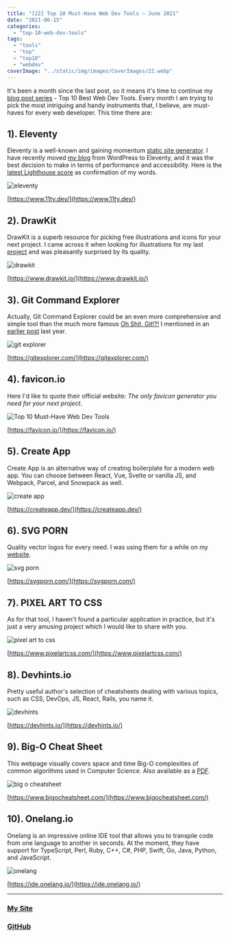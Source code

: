 ```yaml
---
title: "[22] Top 10 Must-Have Web Dev Tools – June 2021"
date: "2021-06-15"
categories:
  - "top-10-web-dev-tools"
tags:
  - "tools"
  - "top"
  - "top10"
  - "webdev"
coverImage: "../static/img/images/CoverImages/22.webp"
---
```


It's been a month since the last post, so it means it's time to continue my [blog post series](https://www.create-react-app.com/tags/top) - Top 10 Best Web Dev Tools. Every month I am trying to pick the most intriguing and handy instruments that, I believe, are must-haves for every web developer. This time there are:

## 1). Eleventy

Eleventy is a well-known and gaining momentum [static site generator](https://jamstack.org/generators/). I have recently moved [my blog](https://www.create-react-app.com/) from WordPress to Eleventy, and it was the best decision to make in terms of performance and accessibility. Here is the [latest Lighthouse score](https://crappblog.netlify.app/blog-on-vercel/) as confirmation of my words.

![eleventy](https://reverent-carson-67c52e.netlify.app/static/img/images/22/11ty.webp)

[https://www.11ty.dev/](https://www.11ty.dev/)

## 2). DrawKit

DrawKit is a superb resource for picking free illustrations and icons for your next project. I came across it when looking for illustrations for my last [project](https://vaccine2021.vercel.app/) and was pleasantly surprised by its quality.

![drawkit](https://reverent-carson-67c52e.netlify.app/static/img/images/22/drawkit.webp)

[https://www.drawkit.io/](https://www.drawkit.io/)

## 3). Git Command Explorer

Actually, Git Command Explorer could be an even more comprehensive and simple tool than the much more famous [Oh Shit, Git!?!](https://ohshitgit.com/) I mentioned in an [earlier post](https://dev.to/villivald/14-the-15-best-developer-resources-in-2020-18mn) last year.

![git explorer](https://reverent-carson-67c52e.netlify.app/static/img/images/22/gitexplorer.webp)

[https://gitexplorer.com/](https://gitexplorer.com/)

## 4). favicon.io

Here I'd like to quote their official website: _The only favicon generator you need for your next project_.

![Top 10 Must-Have Web Dev Tools](https://reverent-carson-67c52e.netlify.app/static/img/images/22/faviconio.webp)

[https://favicon.io/](https://favicon.io/)

## 5). Create App

Create App is an alternative way of creating boilerplate for a modern web app. You can choose between React, Vue, Svelte or vanilla JS, and Webpack, Parcel, and Snowpack as well.

![create app](https://reverent-carson-67c52e.netlify.app/static/img/images/22/createapp.webp)

[https://createapp.dev/](https://createapp.dev/)

## 6). SVG PORN

Quality vector logos for every need. I was using them for a while on my [website](https://villivald.com/).

![svg porn](https://reverent-carson-67c52e.netlify.app/static/img/images/22/svgporn.webp)

[https://svgporn.com/](https://svgporn.com/)

## 7). PIXEL ART TO CSS

As for that tool, I haven't found a particular application in practice, but it's just a very amusing project which I would like to share with you.

![pixel art to css](https://reverent-carson-67c52e.netlify.app/static/img/images/22/pixelart.webp)

[https://www.pixelartcss.com/](https://www.pixelartcss.com/)

## 8). Devhints.io

Pretty useful author's selection of cheatsheets dealing with various topics, such as CSS, DevOps, JS, React, Rails, you name it.

![devhints](https://reverent-carson-67c52e.netlify.app/static/img/images/22/devhints.webp)

[https://devhints.io/](https://devhints.io/)

## 9). Big-O Cheat Sheet

This webpage visually covers space and time Big-O complexities of common algorithms used in Computer Science. Also available as a [PDF](https://www.bigocheatsheet.com/pdf/big-o-cheatsheet.pdf).

![big o cheatsheet](https://reverent-carson-67c52e.netlify.app/static/img/images/22/bigo.webp)

[https://www.bigocheatsheet.com/](https://www.bigocheatsheet.com/)

## 10). Onelang.io

Onelang is an impressive online IDE tool that allows you to transpile code from one language to another in seconds. At the moment, they have support for TypeScript, Perl, Ruby, C++, C#, PHP, Swift, Go, Java, Python, and JavaScript.

![onelang](https://reverent-carson-67c52e.netlify.app/static/img/images/22/onelang.webp)

[https://ide.onelang.io/](https://ide.onelang.io/)

---

### [My Site](https://villivald.com/)

### [GitHub](https://github.com/villivald)
